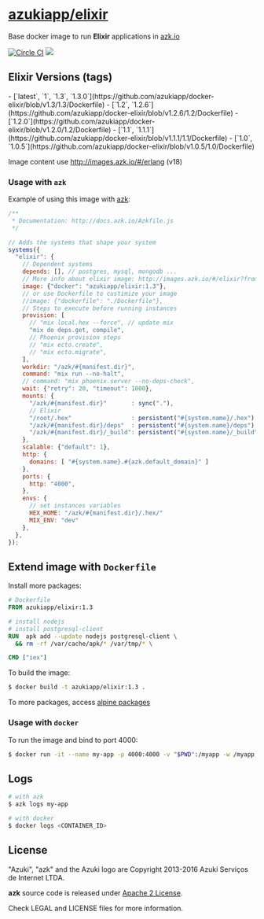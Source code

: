 [azukiapp/elixir](http://images.azk.io/#/elixir)
==================

Base docker image to run **Elixir** applications in [azk.io][azk]

[![Circle CI][circleci-badge]][circleci]
[![][imagelayers-badge]][imagelayers]

Elixir Versions (tags)
---

<versions>
- [`latest`, `1`, `1.3`, `1.3.0`](https://github.com/azukiapp/docker-elixir/blob/v1.3/1.3/Dockerfile)
- [`1.2`, `1.2.6`](https://github.com/azukiapp/docker-elixir/blob/v1.2.6/1.2/Dockerfile)
- [`1.2.0`](https://github.com/azukiapp/docker-elixir/blob/v1.2.0/1.2/Dockerfile)
- [`1.1`, `1.1.1`](https://github.com/azukiapp/docker-elixir/blob/v1.1.1/1.1/Dockerfile)
- [`1.0`, `1.0.5`](https://github.com/azukiapp/docker-elixir/blob/v1.0.5/1.0/Dockerfile)
</versions>

Image content use http://images.azk.io/#/erlang (v18)

### Usage with `azk`

Example of using this image with [azk][azk]:

```js
/**
 * Documentation: http://docs.azk.io/Azkfile.js
 */

// Adds the systems that shape your system
systems({
  "elixir": {
    // Dependent systems
    depends: [], // postgres, mysql, mongodb ...
    // More info about elixir image: http://images.azk.io/#/elixir?from=images-azkfile-elixir
    image: {"docker": "azukiapp/elixir:1.3"},
    // or use Dockerfile to custimize your image
    //image: {"dockerfile": "./Dockerfile"},
    // Steps to execute before running instances
    provision: [
      // "mix local.hex --force", // update mix
      "mix do deps.get, compile",
      // Phoenix provision steps
      // "mix ecto.create",
      // "mix ecto.migrate",
    ],
    workdir: "/azk/#{manifest.dir}",
    command: "mix run --no-halt",
    // command: "mix phoenix.server --no-deps-check",
    wait: {"retry": 20, "timeout": 1000},
    mounts: {
      "/azk/#{manifest.dir}"       : sync("."),
      // Elixir
      "/root/.hex"                 : persistent("#{system.name}/.hex"),
      "/azk/#{manifest.dir}/deps"  : persistent("#{system.name}/deps"),
      "/azk/#{manifest.dir}/_build": persistent("#{system.name}/_build"),
    },
    scalable: {"default": 1},
    http: {
      domains: [ "#{system.name}.#{azk.default_domain}" ]
    },
    ports: {
      http: "4000",
    },
    envs: {
      // set instances variables
      HEX_HOME: "/azk/#{manifest.dir}/.hex/"
      MIX_ENV: "dev"
    },
  },
});
```

## Extend image with `Dockerfile`

Install more packages:

```dockerfile
# Dockerfile
FROM azukiapp/elixir:1.3

# install nodejs
# install postgresql-client
RUN  apk add --update nodejs postgresql-client \
  && rm -rf /var/cache/apk/* /var/tmp/* \

CMD ["iex"]
```

To build the image:

```sh
$ docker build -t azukiapp/elixir:1.3 .
```

To more packages, access [alpine packages][alpine-packages]

### Usage with `docker`

To run the image and bind to port 4000:

```sh
$ docker run -it --name my-app -p 4000:4000 -v "$PWD":/myapp -w /myapp azukiapp/elixir:1.3 iex
```

Logs
---

```sh
# with azk
$ azk logs my-app

# with docker
$ docker logs <CONTAINER_ID>
```

## License

"Azuki", "azk" and the Azuki logo are Copyright 2013-2016 Azuki Serviços de Internet LTDA.

**azk** source code is released under [Apache 2 License][LICENSE].

Check LEGAL and LICENSE files for more information.

[azk]: http://azk.io
[alpine-packages]: http://pkgs.alpinelinux.org/

[circleci]: https://circleci.com/gh/azukiapp/docker-elixir
[circleci-badge]: https://circleci.com/gh/azukiapp/docker-elixir.svg?style=svg

[imagelayers]: https://imagelayers.io/?images=azukiapp/elixir:latest,azukiapp/elixir:1.3,azukiapp/elixir:1.2,azukiapp/elixir:1.1,azukiapp/elixir:1.0
[imagelayers-badge]: https://imagelayers.io/badge/azukiapp/elixir:latest.svg

[issues]: https://github.com/azukiapp/docker-elixir/issues
[license]: https://github.com/azukiapp/docker-elixir/blob/master/LICENSE
